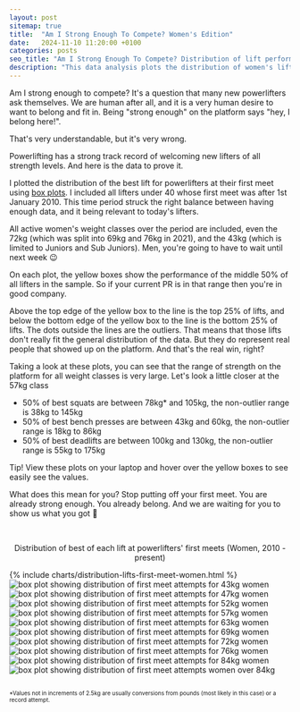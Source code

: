```yaml
---
layout: post
sitemap: true
title:  "Am I Strong Enough To Compete? Women's Edition"
date:   2024-11-10 11:20:00 +0100
categories: posts
seo_title: "Am I Strong Enough To Compete? Distribution of lift performance in first meets by weight class"
description: "This data analysis plots the distribution of women's lift performance in first meets by weight class. The data comes from the openpowerlifting database."
---
```


Am I strong enough to compete? It's a question that many new powerlifters ask themselves. We are human after all, and it is a very human desire to want to belong and fit in. Being "strong enough" on the platform says "hey, I belong here!".

That's very understandable, but it's very wrong.

Powerlifting has a strong track record of welcoming new lifters of all strength levels. And here is the data to prove it.

I plotted the distribution of the best lift for powerlifters at their first meet using [box plots](https://www.jmp.com/en_nl/statistics-knowledge-portal/exploratory-data-analysis/box-plot.html). I included all lifters under 40 whose first meet was after 1st January 2010. This time period struck the right balance between having enough data, and it being relevant to today's lifters.

All active women's weight classes over the period are included, even the 72kg (which was split into 69kg and 76kg in 2021), and the 43kg (which is limited to Juniors and Sub Juniors). Men, you're going to have to wait until next week 😉

On each plot, the yellow boxes show the performance of the middle 50% of all lifters in the sample. So if your current PR is in that range then you're in good company.

Above the top edge of the yellow box to the line is the top 25% of lifts, and below the bottom edge of the yellow box to the line is the bottom 25% of lifts. The dots outside the lines are the outliers.
That means that those lifts don't really fit the general distribution of the data. But they do represent real people that showed up on the platform. And that's the real win, right?

Taking a look at these plots, you can see that the range of strength on the platform for all weight classes is very large. Let's look a little closer at the 57kg class

- 50% of best squats are between 78kg* and 105kg, the non-outlier range is 38kg to 145kg
- 50% of best bench presses are between 43kg and 60kg, the non-outlier range is 18kg to 86kg
- 50% of best deadlifts are between 100kg and 130kg, the non-outlier range is 55kg to 175kg

Tip! View these plots on your laptop and hover over the yellow boxes to see easily see the values.

What does this mean for you? Stop putting off your first meet. You are already strong enough. You already belong. And we are waiting for you to show us what you got 💪

<br>

<p style="text-align:center">Distribution of best of each lift at powerlifters' first meets (Women, 2010 - present)</p>

<div class="custom-chart-grid">
  <div class="html-content-grid">
    {% include charts/distribution-lifts-first-meet-women.html %}
  </div>
  <div class="svg-content-grid">
    <img src="/assets/charts/box-plot-first-meet-43-women.svg" alt="box plot showing distribution of first meet attempts for 43kg women">
    <img src="/assets/charts/box-plot-first-meet-47-women.svg" alt="box plot showing distribution of first meet attempts for 47kg women">
    <img src="/assets/charts/box-plot-first-meet-53-women.svg" alt="box plot showing distribution of first meet attempts for 52kg women">
    <img src="/assets/charts/box-plot-first-meet-57-women.svg" alt="box plot showing distribution of first meet attempts for 57kg women">
    <img src="/assets/charts/box-plot-first-meet-63-women.svg" alt="box plot showing distribution of first meet attempts for 63kg women">
    <img src="/assets/charts/box-plot-first-meet-69-women.svg" alt="box plot showing distribution of first meet attempts for 69kg women">
    <img src="/assets/charts/box-plot-first-meet-72-women.svg" alt="box plot showing distribution of first meet attempts for 72kg women">
    <img src="/assets/charts/box-plot-first-meet-76-women.svg" alt="box plot showing distribution of first meet attempts for 76kg women">
    <img src="/assets/charts/box-plot-first-meet-84-women.svg" alt="box plot showing distribution of first meet attempts for 84kg women">
    <img src="/assets/charts/box-plot-first-meet-84plus-women.svg" alt="box plot showing distribution of first meet attempts women over 84kg">
  </div>
</div>



<br>
<p style="font-size: 10px;">*Values not in increments of 2.5kg are usually conversions from pounds (most likely in this case) or a record attempt.</p>